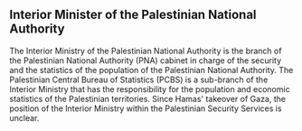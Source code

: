 ## Interior Minister of the Palestinian National Authority

The Interior Ministry of the Palestinian National Authority is the branch of the Palestinian National Authority (PNA) cabinet in charge of the security and the statistics of the population of the Palestinian National Authority. The Palestinian Central Bureau of Statistics (PCBS) is a sub-branch of the Interior Ministry that has the responsibility for the population and economic statistics of the Palestinian territories. Since Hamas' takeover of Gaza, the position of the Interior Ministry within the Palestinian Security Services is unclear.